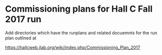 # Commissioning plans for Hall C Fall 2017 run

Add directories which have the runplans and related docuemnts for the
run plan outlined at

 https://hallcweb.jlab.org/wiki/index.php/Commissioning_Plan_2017 

